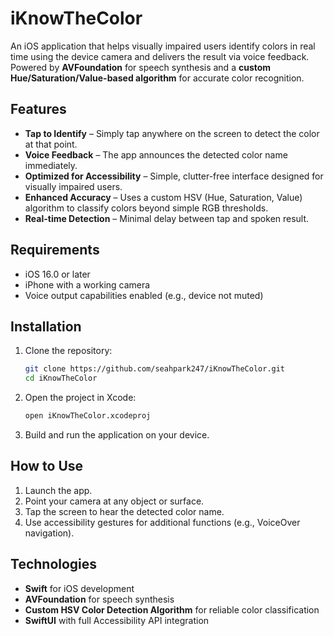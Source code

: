 # iKnowTheColor

An iOS application that helps visually impaired users identify colors in real time using the device camera and delivers the result via voice feedback.  
Powered by **AVFoundation** for speech synthesis and a **custom Hue/Saturation/Value-based algorithm** for accurate color recognition.

## Features

* **Tap to Identify** – Simply tap anywhere on the screen to detect the color at that point.
* **Voice Feedback** – The app announces the detected color name immediately.
* **Optimized for Accessibility** – Simple, clutter-free interface designed for visually impaired users.
* **Enhanced Accuracy** – Uses a custom HSV (Hue, Saturation, Value) algorithm to classify colors beyond simple RGB thresholds.
* **Real-time Detection** – Minimal delay between tap and spoken result.

## Requirements

* iOS 16.0 or later
* iPhone with a working camera
* Voice output capabilities enabled (e.g., device not muted)

## Installation

1. Clone the repository:
   ```bash
   git clone https://github.com/seahpark247/iKnowTheColor.git
   cd iKnowTheColor
2. Open the project in Xcode:
   ```bash
   open iKnowTheColor.xcodeproj
3. Build and run the application on your device.

## How to Use
1. Launch the app.
2. Point your camera at any object or surface.
3. Tap the screen to hear the detected color name.
4. Use accessibility gestures for additional functions (e.g., VoiceOver navigation).

## Technologies
* **Swift** for iOS development
* **AVFoundation** for speech synthesis
* **Custom HSV Color Detection Algorithm** for reliable color classification
* **SwiftUI** with full Accessibility API integration
